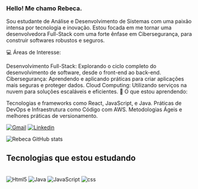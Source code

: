 ### Hello! Me chamo Rebeca. 

Sou estudante de Análise e Desenvolvimento de Sistemas com uma paixão intensa por tecnologia e inovação. Estou focada em me tornar uma desenvolvedora Full-Stack com uma forte ênfase em Cibersegurança, para construir softwares robustos e seguros.

💻 Áreas de Interesse:

Desenvolvimento Full-Stack: Explorando o ciclo completo do desenvolvimento de software, desde o front-end ao back-end.
Cibersegurança: Aprendendo e aplicando práticas para criar aplicações mais seguras e proteger dados.
Cloud Computing: Utilizando serviços na nuvem para soluções escaláveis e eficientes.
🚀 O que estou aprendendo:

Tecnologias e frameworks como React, JavaScript, e Java.
Práticas de DevOps e Infraestrutura como Código com AWS.
Metodologias Ágeis e melhores práticas de versionamento.


[![Gmail](https://img.shields.io/badge/Gmail-D14836?style=for-the-badge&logo=gmail&logoColor=white)](rebecca.alves2724@gmail.com)
[![Linkedin](https://img.shields.io/badge/LinkedIn-0077B5?style=for-the-badge&logo=linkedin&logoColor=white)](https://www.linkedin.com/in/rebeca-alvess/)

![Rebeca GitHub stats](https://github-readme-stats.vercel.app/api?username=Rebeccaa27&show_icons=true&theme=dracula)

## Tecnologias que estou estudando
<div style="display: inline_block"><br/> 
<img align="center" alt="Html5" src="https://img.shields.io/badge/HTML5-E34F26?style=for-the-badge&logo=html5&logoColor=white"/>
<img align="center" alt="Java" src="https://img.shields.io/badge/Java-ED8B00?style=for-the-badge&logo=openjdk&logoColor=white"/>
<img align="center" alt="JavaScript" src="https://img.shields.io/badge/JavaScript-F7DF1E?style=for-the-badge&logo=javascript&logoColor=black"/>
<img align="center" alt="css" src="https://img.shields.io/badge/CSS3-1572B6?style=for-the-badge&logo=css3&logoColor=white"/>
</div>
